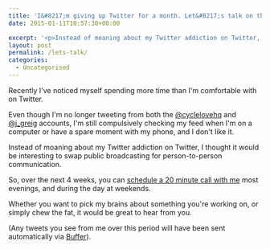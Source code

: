 ```yaml
---
title: 'I&#8217;m giving up Twitter for a month. Let&#8217;s talk on the phone instead.'
date: 2015-01-11T10:57:30+00:00

excerpt: '<p>Instead of moaning about my Twitter addiction on Twitter, I thought it would be interesting to swap public broadcasting for person-to-person communication.</p>'
layout: post
permalink: /lets-talk/
categories:
  - Uncategorised
---
```

<p>Recently I've noticed myself spending more time than I'm comfortable with on Twitter.</p>

<p>Even though I'm no longer tweeting from both the <a href="https://twitter.com/cyclelovehq">@cyclelovehq</a> and <a href="https://twitter.com/j_greig">@j_greig</a> accounts, I'm still compulsively checking my feed when I'm on a computer or have a spare moment with my phone, and I don't like it.</p>

<p>Instead of moaning about my Twitter addiction on Twitter, I thought it would be interesting to swap public broadcasting for person-to-person communication.</p>

<p>So, over the next 4 weeks, you can <a href="http://greig.us6.list-manage2.com/track/click?u=906a49eea090b21690d7c7375&amp;id=a636fb0c5e&amp;e=f13ed9b263">schedule a 20 minute call with me</a> most evenings, and during the day at weekends.</p>

<p>Whether you want to pick my brains about something you're working on, or simply chew the fat, it would be great to hear from you.</p>

<p>(Any tweets you see from me over this period will have been sent automatically via <a href="https://bufferapp.com/">Buffer</a>).</p>